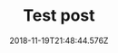 ---
ref: /2018/11/15/test-post2
title: Test post
name: very very sad
date: '2018-11-19T21:48:44.576Z'
comment: very sad

---